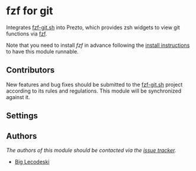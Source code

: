 # fzf for git

Integrates [fzf-git.sh][1] into Prezto, which provides zsh widgets to view git functions via [fzf][2].

Note that you need to install _fzf_ in advance following the [install instructions][3] to have this module runnable.

## Contributors

New features and bug fixes should be submitted to the [fzf-git.sh][1]
project according to its rules and regulations. This module will be synchronized
against it.

## Settings

## Authors

_The authors of this module should be contacted via the [issue tracker][4]._

- [Big Lecodeski](https://github.com/lecodeski)


[1]: https://github.com/junegunn/fzf-git.sh
[2]: https://github.com/junegunn/fzf
[3]: https://github.com/junegunn/fzf#installation
[4]: https://github.com/lecodeski/prezto/issues
